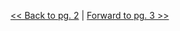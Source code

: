 

[<< Back to pg. 2](https://github.com/hipstas/aapb-july-2017-demo/blob/master/02_attk.utils_demo.ipynb) \| [Forward to pg. 3 >>](https://github.com/hipstas/aapb-july-2017-demo/blob/master/03_attk.utils_demo.ipynb)
